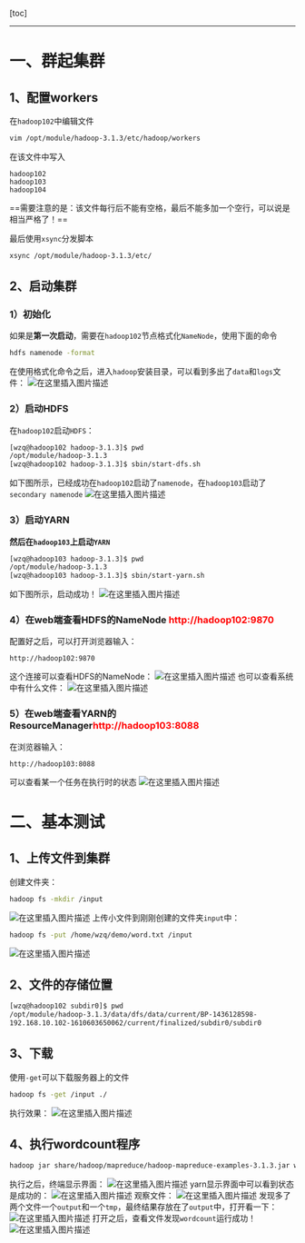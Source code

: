 [toc]


------


# 一、群起集群

## 1、配置workers

在`hadoop102`中编辑文件
```bash
vim /opt/module/hadoop-3.1.3/etc/hadoop/workers
```
在该文件中写入
```shell
hadoop102
hadoop103
hadoop104
```
==需要注意的是：该文件每行后不能有空格，最后不能多加一个空行，可以说是相当严格了！==

最后使用`xsync`分发脚本
```bash
xsync /opt/module/hadoop-3.1.3/etc/
```
## 2、启动集群

### 1）初始化
如果是**第一次启动**，需要在`hadoop102`节点格式化`NameNode`，使用下面的命令
```bash
hdfs namenode -format
```
在使用格式化命令之后，进入`hadoop`安装目录，可以看到多出了`data`和`logs`文件：
![在这里插入图片描述](https://img-blog.csdnimg.cn/20210403172356784.png?x-oss-process=image/watermark,type_ZmFuZ3poZW5naGVpdGk,shadow_10,text_aHR0cHM6Ly9ibG9nLmNzZG4ubmV0L2xlc2lsZXFpbg==,size_16,color_FFFFFF,t_70)

### 2）启动HDFS

在`hadoop102`启动`HDFS`：
```bash
[wzq@hadoop102 hadoop-3.1.3]$ pwd
/opt/module/hadoop-3.1.3
[wzq@hadoop102 hadoop-3.1.3]$ sbin/start-dfs.sh
```

如下图所示，已经成功在`hadoop102`启动了`namenode`，在`hadoop103`启动了`secondary namenode`
![在这里插入图片描述](https://img-blog.csdnimg.cn/20210403172638363.png)
### 3）启动YARN

**然后在`hadoop103`上启动`YARN`**

```bash
[wzq@hadoop103 hadoop-3.1.3]$ pwd
/opt/module/hadoop-3.1.3
[wzq@hadoop103 hadoop-3.1.3]$ sbin/start-yarn.sh
```
如下图所示，启动成功！
![在这里插入图片描述](https://img-blog.csdnimg.cn/20210403172910710.png)

### 4）在web端查看HDFS的NameNode <font color='red'>http://hadoop102:9870</font>

配置好之后，可以打开浏览器输入：
```
http://hadoop102:9870
```
这个连接可以查看HDFS的NameNode：
![在这里插入图片描述](https://img-blog.csdnimg.cn/20210403173447601.png?x-oss-process=image/watermark,type_ZmFuZ3poZW5naGVpdGk,shadow_10,text_aHR0cHM6Ly9ibG9nLmNzZG4ubmV0L2xlc2lsZXFpbg==,size_16,color_FFFFFF,t_70)
也可以查看系统中有什么文件：
![在这里插入图片描述](https://img-blog.csdnimg.cn/20210403173528142.png?x-oss-process=image/watermark,type_ZmFuZ3poZW5naGVpdGk,shadow_10,text_aHR0cHM6Ly9ibG9nLmNzZG4ubmV0L2xlc2lsZXFpbg==,size_16,color_FFFFFF,t_70)

### 5）在web端查看YARN的ResourceManager<font color='red'>http://hadoop103:8088</font>
在浏览器输入：
```
http://hadoop103:8088
```
可以查看某一个任务在执行时的状态
![在这里插入图片描述](https://img-blog.csdnimg.cn/2021040317354068.png?x-oss-process=image/watermark,type_ZmFuZ3poZW5naGVpdGk,shadow_10,text_aHR0cHM6Ly9ibG9nLmNzZG4ubmV0L2xlc2lsZXFpbg==,size_16,color_FFFFFF,t_70)

# 二、基本测试
## 1、上传文件到集群

创建文件夹：
```bash
hadoop fs -mkdir /input
```
![在这里插入图片描述](https://img-blog.csdnimg.cn/20210403174638187.png?x-oss-process=image/watermark,type_ZmFuZ3poZW5naGVpdGk,shadow_10,text_aHR0cHM6Ly9ibG9nLmNzZG4ubmV0L2xlc2lsZXFpbg==,size_16,color_FFFFFF,t_70)
上传小文件到刚刚创建的文件夹`input`中：
```bash
hadoop fs -put /home/wzq/demo/word.txt /input
```
![在这里插入图片描述](https://img-blog.csdnimg.cn/20210403174724162.png?x-oss-process=image/watermark,type_ZmFuZ3poZW5naGVpdGk,shadow_10,text_aHR0cHM6Ly9ibG9nLmNzZG4ubmV0L2xlc2lsZXFpbg==,size_16,color_FFFFFF,t_70)


## 2、文件的存储位置
```bash
[wzq@hadoop102 subdir0]$ pwd
/opt/module/hadoop-3.1.3/data/dfs/data/current/BP-1436128598-
192.168.10.102-1610603650062/current/finalized/subdir0/subdir0
```
## 3、下载
使用`-get`可以下载服务器上的文件
```bash
hadoop fs -get /input ./
```
执行效果：
![在这里插入图片描述](https://img-blog.csdnimg.cn/20210403175102676.png?x-oss-process=image/watermark,type_ZmFuZ3poZW5naGVpdGk,shadow_10,text_aHR0cHM6Ly9ibG9nLmNzZG4ubmV0L2xlc2lsZXFpbg==,size_16,color_FFFFFF,t_70)

## 4、执行wordcount程序

```bash
hadoop jar share/hadoop/mapreduce/hadoop-mapreduce-examples-3.1.3.jar wordcount /input /output
```

执行之后，终端显示界面：
![在这里插入图片描述](https://img-blog.csdnimg.cn/20210403204428769.png?x-oss-process=image/watermark,type_ZmFuZ3poZW5naGVpdGk,shadow_10,text_aHR0cHM6Ly9ibG9nLmNzZG4ubmV0L2xlc2lsZXFpbg==,size_16,color_FFFFFF,t_70)
yarn显示界面中可以看到状态是成功的：
![在这里插入图片描述](https://img-blog.csdnimg.cn/20210403204506696.png?x-oss-process=image/watermark,type_ZmFuZ3poZW5naGVpdGk,shadow_10,text_aHR0cHM6Ly9ibG9nLmNzZG4ubmV0L2xlc2lsZXFpbg==,size_16,color_FFFFFF,t_70)
观察文件：
![在这里插入图片描述](https://img-blog.csdnimg.cn/20210403204540749.png?x-oss-process=image/watermark,type_ZmFuZ3poZW5naGVpdGk,shadow_10,text_aHR0cHM6Ly9ibG9nLmNzZG4ubmV0L2xlc2lsZXFpbg==,size_16,color_FFFFFF,t_70)
发现多了两个文件一个`output`和一个`tmp`，最终结果存放在了`output`中，打开看一下：
![在这里插入图片描述](https://img-blog.csdnimg.cn/20210403204617107.png?x-oss-process=image/watermark,type_ZmFuZ3poZW5naGVpdGk,shadow_10,text_aHR0cHM6Ly9ibG9nLmNzZG4ubmV0L2xlc2lsZXFpbg==,size_16,color_FFFFFF,t_70)
打开之后，查看文件发现`wordcount`运行成功！
![在这里插入图片描述](https://img-blog.csdnimg.cn/20210403204634617.png?x-oss-process=image/watermark,type_ZmFuZ3poZW5naGVpdGk,shadow_10,text_aHR0cHM6Ly9ibG9nLmNzZG4ubmV0L2xlc2lsZXFpbg==,size_16,color_FFFFFF,t_70)

